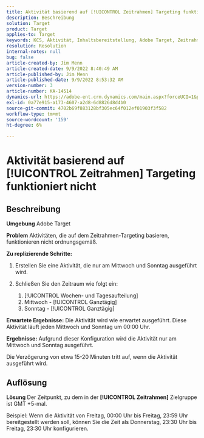 ```yaml
---
title: Aktivität basierend auf [!UICONTROL Zeitrahmen] Targeting funktioniert nicht
description: Beschreibung
solution: Target
product: Target
applies-to: Target
keywords: KCS, Aktivität, Inhaltsbereitstellung, Adobe Target, Zeitrahmen, Verzögerung, Targeting
resolution: Resolution
internal-notes: null
bug: false
article-created-by: Jim Menn
article-created-date: 9/9/2022 8:40:49 AM
article-published-by: Jim Menn
article-published-date: 9/9/2022 8:53:32 AM
version-number: 3
article-number: KA-14514
dynamics-url: https://adobe-ent.crm.dynamics.com/main.aspx?forceUCI=1&pagetype=entityrecord&etn=knowledgearticle&id=18e1a81a-1b30-ed11-9db1-0022480866ad
exl-id: 0a77e915-a173-4607-a2d8-6d8826d8d4b0
source-git-commit: 4702b69f883128bf305ec64f012ef01903f3f582
workflow-type: tm+mt
source-wordcount: '159'
ht-degree: 6%

---
```


# Aktivität basierend auf [!UICONTROL Zeitrahmen] Targeting funktioniert nicht

## Beschreibung


<b>Umgebung</b>
Adobe Target

<b>Problem</b>
Aktivitäten, die auf dem Zeitrahmen-Targeting basieren, funktionieren nicht ordnungsgemäß.

<b>Zu replizierende Schritte:</b>

1. Erstellen Sie eine Aktivität, die nur am Mittwoch und Sonntag ausgeführt wird.
2. Schließen Sie den Zeitraum wie folgt ein:

   1. [!UICONTROL Wochen- und Tagesaufteilung]
   2. Mittwoch - [!UICONTROL Ganztägig]
   3. Sonntag - [!UICONTROL Ganztägig]




<b>Erwartete Ergebnisse:</b>
Die Aktivität wird wie erwartet ausgeführt. Diese Aktivität läuft jeden Mittwoch und Sonntag um 00:00 Uhr.

<b>Ergebnisse:</b>
Aufgrund dieser Konfiguration wird die Aktivität nur am Mittwoch und Sonntag ausgeführt.

Die Verzögerung von etwa 15-20 Minuten tritt auf, wenn die Aktivität ausgeführt wird.


## Auflösung


<b>Lösung</b>
Der Zeitpunkt, zu dem in der <b>[!UICONTROL Zeitrahmen]</b> Zielgruppe ist GMT +5-mal.

Beispiel: Wenn die Aktivität von Freitag, 00:00 Uhr bis Freitag, 23:59 Uhr bereitgestellt werden soll, können Sie die Zeit als Donnerstag, 23:30 Uhr bis Freitag, 23:30 Uhr konfigurieren.
